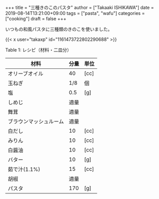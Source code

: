 +++
title = "三種きのこのパスタ"
author = ["Takaaki ISHIKAWA"]
date = 2019-08-14T13:21:00+09:00
tags = ["pasta", "wafu"]
categories = ["cooking"]
draft = false
+++

いつもの和風パスタに三種類のきのこを使いました。  

{{< x user="takaxp" id="1161473722802290688" >}}  

<div class="table-caption">
  <span class="table-number">Table 1</span>:
  レシピ（材料・二皿分）
</div>

| 材料        | 分量 | 単位 |
|-----------|----|----|
| オリーブオイル | 40  | [cc] |
| 玉ねぎ      | 1/8 | 個   |
| 塩          | 0.5 | [g]  |
| しめじ      | 適量 |      |
| 舞茸        | 適量 |      |
| ブラウンマッシュルーム | 適量 |      |
| 白だし      | 10  | [cc] |
| みりん      | 10  | [cc] |
| 白醤油      | 10  | [cc] |
| バター      | 10  | [g]  |
| 茹で汁(1.1%) | 15  | [cc] |
| 胡椒        | 適量 |      |
| パスタ      | 170 | [g]  |
